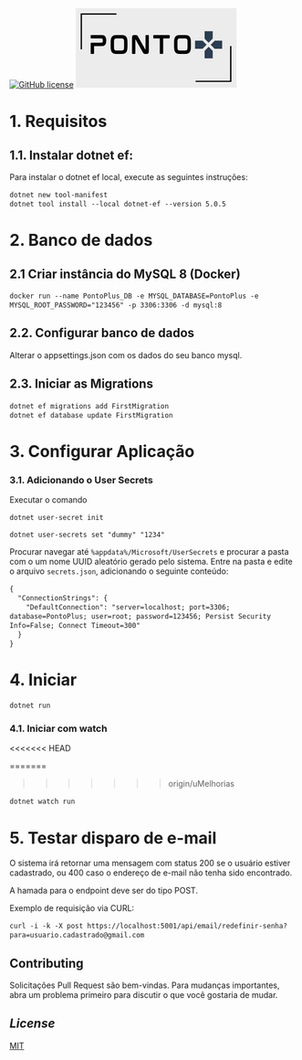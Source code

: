 [![GitHub license](https://img.shields.io/github/license/Naereen/StrapDown.js.svg)](https://github.com/pmarcelojr/PontoPlus/blob/main/LICENSE)
![](/PontoPlus/wwwroot/images/logo1.png)

# 1. Requisitos

## 1.1. Instalar dotnet ef:

Para instalar o dotnet ef local, execute as seguintes instruções:

```
dotnet new tool-manifest
dotnet tool install --local dotnet-ef --version 5.0.5
```

# 2. Banco de dados

## 2.1 Criar instância do MySQL 8 (Docker)

```
docker run --name PontoPlus_DB -e MYSQL_DATABASE=PontoPlus -e MYSQL_ROOT_PASSWORD="123456" -p 3306:3306 -d mysql:8
```

## 2.2. Configurar banco de dados

Alterar o appsettings.json com os dados do seu banco mysql.

## 2.3. Iniciar as Migrations

```
dotnet ef migrations add FirstMigration
dotnet ef database update FirstMigration
```

# 3. Configurar Aplicação

### 3.1. Adicionando o User Secrets

Executar o comando

```
dotnet user-secret init
```

```
dotnet user-secrets set "dummy" "1234"
```

Procurar navegar até `%appdata%/Microsoft/UserSecrets` e procurar a pasta com o um nome UUID aleatório gerado pelo sistema.
Entre na pasta e edite o arquivo `secrets.json`, adicionando o seguinte conteúdo:

```
{
  "ConnectionStrings": {
    "DefaultConnection": "server=localhost; port=3306; database=PontoPlus; user=root; password=123456; Persist Security Info=False; Connect Timeout=300"
  }
}
```

# 4. Iniciar

```
dotnet run
```

### 4.1. Iniciar com watch
<<<<<<< HEAD

=======
>>>>>>> origin/uMelhorias
```
dotnet watch run
```

# 5. Testar disparo de e-mail
O sistema irá retornar uma mensagem com status 200 se o usuário estiver cadastrado, ou 400 caso o endereço de e-mail não tenha sido encontrado.

A hamada para o endpoint deve ser do tipo POST.

Exemplo de requisição via CURL:
```
curl -i -k -X post https://localhost:5001/api/email/redefinir-senha?para=usuario.cadastrado@gmail.com
```

## Contributing

Solicitações Pull Request são bem-vindas. Para mudanças importantes, abra um problema primeiro para discutir o que você gostaria de mudar.

## _License_

[MIT](https://choosealicense.com/licenses/mit/)
